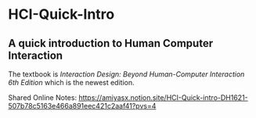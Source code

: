 # HCI-Quick-Intro
## A quick introduction to Human Computer Interaction

The textbook is *Interaction Design: Beyond Human-Computer Interaction 6th Edition* which is the newest edition.

Shared Online Notes: https://amiyasx.notion.site/HCI-Quick-intro-DH1621-507b78c5163e466a891eec421c2aaf41?pvs=4
